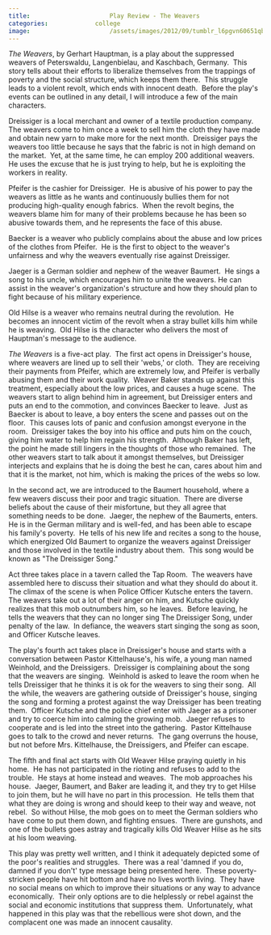 ```yaml
---
title:						Play Review - The Weavers
categories:				college
image:						/assets/images/2012/09/tumblr_l6pgvn60651qb60c5.jpg
---
```


*The Weavers*, by Gerhart Hauptman, is a play about the suppressed weavers of Peterswaldu, Langenbielau, and Kaschbach, Germany.  This story tells about their efforts to liberalize themselves from the trappings of poverty and the social structure, which keeps them there.  This struggle leads to a violent revolt, which ends with innocent death.  Before the play's events can be outlined in any detail, I will introduce a few of the main characters.

Dreissiger is a local merchant and owner of a textile production company.  The weavers come to him once a week to sell him the cloth they have made and obtain new yarn to make more for the next month.  Dreissiger pays the weavers too little because he says that the fabric is not in high demand on the market.  Yet, at the same time, he can employ 200 additional weavers.  He uses the excuse that he is just trying to help, but he is exploiting the workers in reality.

Pfeifer is the cashier for Dreissiger.  He is abusive of his power to pay the weavers as little as he wants and continuously bullies them for not producing high-quality enough fabrics.  When the revolt begins, the weavers blame him for many of their problems because he has been so abusive towards them, and he represents the face of this abuse.

Baecker is a weaver who publicly complains about the abuse and low prices of the clothes from Pfeifer.  He is the first to object to the weaver's unfairness and why the weavers eventually rise against Dreissiger.

Jaeger is a German soldier and nephew of the weaver Baumert.  He sings a song to his uncle, which encourages him to unite the weavers. He can assist in the weaver's organization's structure and how they should plan to fight because of his military experience.

Old Hilse is a weaver who remains neutral during the revolution.  He becomes an innocent victim of the revolt when a stray bullet kills him while he is weaving.  Old Hilse is the character who delivers the most of Hauptman's message to the audience.

*The Weavers* is a five-act play.  The first act opens in Dreissiger's house, where weavers are lined up to sell their 'webs,' or cloth.  They are receiving their payments from Pfeifer, which are extremely low, and Pfeifer is verbally abusing them and their work quality.  Weaver Baker stands up against this treatment, especially about the low prices, and causes a huge scene.  The weavers start to align behind him in agreement, but Dreissiger enters and puts an end to the commotion, and convinces Baecker to leave.  Just as Baecker is about to leave, a boy enters the scene and passes out on the floor.  This causes lots of panic and confusion amongst everyone in the room.  Dreissiger takes the boy into his office and puts him on the couch, giving him water to help him regain his strength.  Although Baker has left, the point he made still lingers in the thoughts of those who remained.  The other weavers start to talk about it amongst themselves, but Dreissiger interjects and explains that he is doing the best he can, cares about him and that it is the market, not him, which is making the prices of the webs so low.

In the second act, we are introduced to the Baumert household, where a few weavers discuss their poor and tragic situation.  There are diverse beliefs about the cause of their misfortune, but they all agree that something needs to be done.  Jaeger, the nephew of the Baumerts, enters.  He is in the German military and is well-fed, and has been able to escape his family's poverty.  He tells of his new life and recites a song to the house, which energized Old Baumert to organize the weavers against Dreissiger and those involved in the textile industry about them.  This song would be known as "The Dreissiger Song."

Act three takes place in a tavern called the Tap Room.  The weavers have assembled here to discuss their situation and what they should do about it.  The climax of the scene is when Police Officer Kutsche enters the tavern.  The weavers take out a lot of their anger on him, and Kutsche quickly realizes that this mob outnumbers him, so he leaves.  Before leaving, he tells the weavers that they can no longer sing The Dreissiger Song, under penalty of the law.  In defiance, the weavers start singing the song as soon, and Officer Kutsche leaves.

The play's fourth act takes place in Dreissiger's house and starts with a conversation between Pastor Kittelhause's, his wife, a young man named Weinhold, and the Dreissigers.  Dreissiger is complaining about the song that the weavers are singing.  Weinhold is asked to leave the room when he tells Dreissiger that he thinks it is ok for the weavers to sing their song.  All the while, the weavers are gathering outside of Dreissiger's house, singing the song and forming a protest against the way Dreissiger has been treating them.  Officer Kutsche and the police chief enter with Jaeger as a prisoner and try to coerce him into calming the growing mob.  Jaeger refuses to cooperate and is led into the street into the gathering.  Pastor Kittelhause goes to talk to the crowd and never returns.  The gang overruns the house, but not before Mrs. Kittelhause, the Dreissigers, and Pfeifer can escape.

The fifth and final act starts with Old Weaver Hilse praying quietly in his home.  He has not participated in the rioting and refuses to add to the trouble.  He stays at home instead and weaves.  The mob approaches his house.  Jaeger, Baumert, and Baker are leading it, and they try to get Hilse to join them, but he will have no part in this procession.  He tells them that what they are doing is wrong and should keep to their way and weave, not rebel.  So without Hilse, the mob goes on to meet the German soldiers who have come to put them down, and fighting ensues.  There are gunshots, and one of the bullets goes astray and tragically kills Old Weaver Hilse as he sits at his loom weaving.

This play was pretty well written, and I think it adequately depicted some of the poor's realities and struggles.  There was a real 'damned if you do, damned if you don't' type message being presented here.  These poverty-stricken people have hit bottom and have no lives worth living.  They have no social means on which to improve their situations or any way to advance economically.  Their only options are to die helplessly or rebel against the social and economic institutions that suppress them.  Unfortunately, what happened in this play was that the rebellious were shot down, and the complacent one was made an innocent causality.
